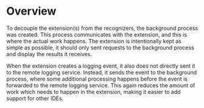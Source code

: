 # Overview

To decouple the extension(s) from the recognizers, the background process was created. This process
communicates with the extension, and this is where the actual work happens. The extension is
intentionally kept as simple as possible, it should only sent requests to the background process and
display the results it receives.

When the extension creates a logging event, it also does not directly sent it to the remote logging
service. Instead, it sends the event to the background process, where some additional processing
happens before the event is forwarded to the remote logging service. This again reduces the amount
of work which needs to happen in the extension, making it easier to add support for other IDEs.
